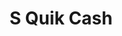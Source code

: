 ---
title: S Quik Cash
slug: s-quik-cash
updated-on: '2024-05-30T13:44:31.749Z'
created-on: '2024-05-30T13:41:46.671Z'
published-on: '2024-05-30T13:54:32.469Z'
f_city-state-2:
- cms/city/independence-mo.md
- cms/city/kansas-city-ks.md
- cms/city/kansas-city-mo.md
f_locations:
- cms/payday-loan/s-quik-cash-26152.md
- cms/payday-loan/s-quik-cash-26153.md
- cms/payday-loan/s-quik-cash-26154.md
- cms/payday-loan/s-quik-cash-26155.md
- cms/payday-loan/s-quik-cash-26156.md
- cms/payday-loan/s-quik-cash-26157.md
- cms/payday-loan/s-quik-cash-26158.md
- cms/payday-loan/s-quik-cash-26159.md
- cms/payday-loan/s-quik-cash-26160.md
- cms/payday-loan/s-quik-cash-26161.md
f_states:
- cms/state/missouri.md
- cms/state/kansas.md
layout: '[company].html'
tags: company
---